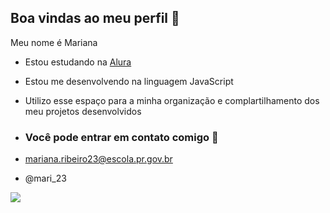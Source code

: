 ## Boa vindas ao meu perfil 💖

Meu nome é Mariana

- Estou estudando na [Alura](https://www.alura.com.br)
- Estou me desenvolvendo na linguagem JavaScript
- Utilizo esse espaço para a minha organização e complartilhamento dos meu projetos desenvolvidos

- ### Você pode entrar em contato comigo 📧

- mariana.ribeiro23@escola.pr.gov.br
- @mari_23


![](https://media1.tenor.com/m/qaK8wLWOO0QAAAAC/monster-high.gif)
